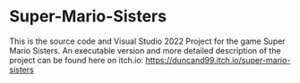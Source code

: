 # Super-Mario-Sisters
This is the source code and Visual Studio 2022 Project for the game Super Mario Sisters. An executable version and more detailed description of the project can be found here on itch.io: https://duncand99.itch.io/super-mario-sisters
